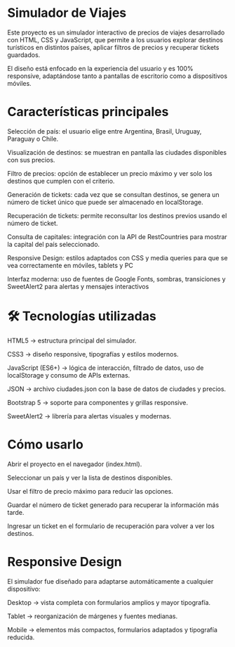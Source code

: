 # Simulador de Viajes

Este proyecto es un simulador interactivo de precios de viajes desarrollado con HTML, CSS y JavaScript, que permite a los usuarios explorar destinos turísticos en distintos países, aplicar filtros de precios y recuperar tickets guardados.

El diseño está enfocado en la experiencia del usuario y es 100% responsive, adaptándose tanto a pantallas de escritorio como a dispositivos móviles.

# Características principales

Selección de país: el usuario elige entre Argentina, Brasil, Uruguay, Paraguay o Chile.

Visualización de destinos: se muestran en pantalla las ciudades disponibles con sus precios.

Filtro de precios: opción de establecer un precio máximo y ver solo los destinos que cumplen con el criterio.

Generación de tickets: cada vez que se consultan destinos, se genera un número de ticket único que puede ser almacenado en localStorage.

Recuperación de tickets: permite reconsultar los destinos previos usando el número de ticket.

Consulta de capitales: integración con la API de RestCountries para mostrar la capital del país seleccionado.

Responsive Design: estilos adaptados con CSS y media queries para que se vea correctamente en móviles, tablets y PC

Interfaz moderna: uso de fuentes de Google Fonts, sombras, transiciones y SweetAlert2 para alertas y mensajes interactivos

# 🛠️ Tecnologías utilizadas
HTML5 → estructura principal del simulador.

CSS3 → diseño responsive, tipografías y estilos modernos.

JavaScript (ES6+) → lógica de interacción, filtrado de datos, uso de localStorage y consumo de APIs externas.

JSON → archivo ciudades.json con la base de datos de ciudades y precios.

Bootstrap 5 → soporte para componentes y grillas responsive.

SweetAlert2 → librería para alertas visuales y modernas.


# Cómo usarlo

Abrir el proyecto en el navegador (index.html).

Seleccionar un país y ver la lista de destinos disponibles.

Usar el filtro de precio máximo para reducir las opciones.

Guardar el número de ticket generado para recuperar la información más tarde.

Ingresar un ticket en el formulario de recuperación para volver a ver los destinos.

# Responsive Design

El simulador fue diseñado para adaptarse automáticamente a cualquier dispositivo:

Desktop → vista completa con formularios amplios y mayor tipografía.

Tablet → reorganización de márgenes y fuentes medianas.

Mobile → elementos más compactos, formularios adaptados y tipografía reducida.
